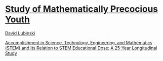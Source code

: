 # [Study of Mathematically Precocious Youth](https://my.vanderbilt.edu/smpy/)

[David Lubinski](https://my.vanderbilt.edu/smpy/publications/david-lubinski/)


[Accomplishment in Science, Technology, Engineering, and Mathematics (STEM) and Its Relation to STEM Educational Dose: A 25-Year Longitudinal Study](https://www.psychologytoday.com/files/attachments/56143/the-concept-educational-dose.pdf)
